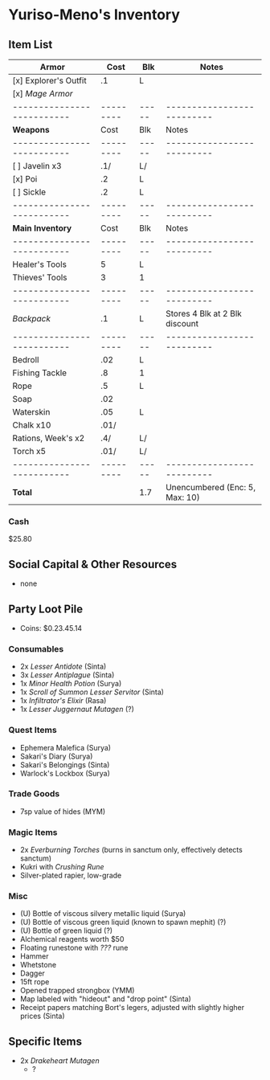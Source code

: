 # Yuriso-Meno's Inventory
## Item List
| **Armor**                | Cost    | Blk | Notes
|--------------------------|---------|-----|--------------------------
| [x] Explorer's Outfit    |     .1  |   L |
| [x] *Mage Armor*         |         |     |
|--------------------------|---------|-----|--------------------------
| **Weapons**              | Cost    | Blk | Notes
|--------------------------|---------|-----|--------------------------
| [ ] Javelin           x3 |     .1/ |   L/|
| [x] Poi                  |     .2  |   L |
| [ ] Sickle               |     .2  |   L |
|--------------------------|---------|-----|--------------------------
| **Main Inventory**       | Cost    | Blk | Notes
|--------------------------|---------|-----|--------------------------
| Healer's Tools           |    5    |   L |
| Thieves' Tools           |    3    |   1 |
|--------------------------|---------|-----|--------------------------
| *Backpack*               |     .1  |   L | Stores 4 Blk at 2 Blk discount
|--------------------------|---------|-----|--------------------------
| Bedroll                  |     .02 |   L |
| Fishing Tackle           |     .8  |   1 |
| Rope                     |     .5  |   L |
| Soap                     |     .02 |     |
| Waterskin                |     .05 |   L |
| Chalk                x10 |     .01/|     |
| Rations, Week's      x2  |     .4/ |   L/|
| Torch                x5  |     .01/|   L/|
|--------------------------|---------|-----|--------------------------
| **Total**                |         | 1.7 | Unencumbered (Enc: 5, Max: 10)

### Cash
$25.80

## Social Capital & Other Resources
- none

## Party Loot Pile
- Coins: $0.23.45.14
### Consumables
- 2x *Lesser Antidote* (Sinta)
- 3x *Lesser Antiplague* (Sinta)
- 1x *Minor Health Potion* (Surya)
- 1x *Scroll of Summon Lesser Servitor* (Sinta)
- 1x *Infiltrator's Elixir* (Rasa)
- 1x *Lesser Juggernaut Mutagen* (?)
### Quest Items
- Ephemera Malefica (Surya)
- Sakari's Diary (Surya)
- Sakari's Belongings (Sinta)
- Warlock's Lockbox (Surya)
### Trade Goods
- 7sp value of hides (MYM)
### Magic Items
- 2x *Everburning Torches* (burns in sanctum only, effectively detects sanctum)
- Kukri with *Crushing Rune*
- Silver-plated rapier, low-grade
### Misc
- (U) Bottle of viscous silvery metallic liquid (Surya)
- (U) Bottle of viscous green liquid (known to spawn mephit) (?)
- (U) Bottle of green liquid (?)
- Alchemical reagents worth $50
- Floating runestone with *???* rune
- Hammer
- Whetstone
- Dagger
- 15ft rope
- Opened trapped strongbox (YMM)
- Map labeled with "hideout" and "drop point" (Sinta)
- Receipt papers matching Bort's legers, adjusted with slightly higher prices (Sinta)

## Specific Items
- 2x *Drakeheart Mutagen*
    - ?
